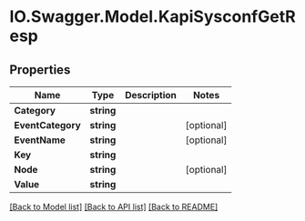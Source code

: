 # IO.Swagger.Model.KapiSysconfGetResp
## Properties

Name | Type | Description | Notes
------------ | ------------- | ------------- | -------------
**Category** | **string** |  | 
**EventCategory** | **string** |  | [optional] 
**EventName** | **string** |  | [optional] 
**Key** | **string** |  | 
**Node** | **string** |  | [optional] 
**Value** | **string** |  | 

[[Back to Model list]](../README.md#documentation-for-models) [[Back to API list]](../README.md#documentation-for-api-endpoints) [[Back to README]](../README.md)

